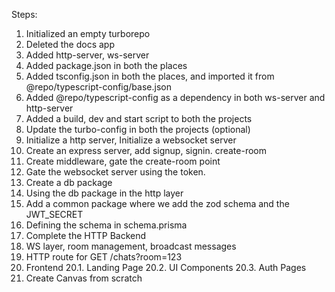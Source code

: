 Steps:

1. Initialized an empty turborepo
2. Deleted the docs app
3. Added http-server, ws-server
4. Added package.json in both the places
5. Added tsconfig.json in both the places, and imported it from @repo/typescript-config/base.json
6. Added @repo/typescript-config as a dependency in both ws-server and http-server
7. Added a build, dev and start script to both the projects
8. Update the turbo-config in both the projects (optional)
9. Initialize a http server, Initialize a websocket server
10. Create an express server, add signup, signin. create-room
11. Create middleware, gate the create-room point
12. Gate the websocket server using the token.
13. Create a db package
14. Using the db package in the http layer
15. Add a common package where we add the zod schema and the JWT_SECRET 
16. Defining the schema in schema.prisma
17. Complete the HTTP Backend
18. WS layer, room management, broadcast messages
19. HTTP route for GET /chats?room=123
20. Frontend 
    20.1. Landing Page
    20.2. UI Components
    20.3. Auth Pages
21. Create Canvas from scratch